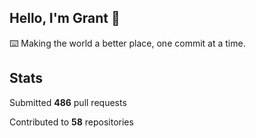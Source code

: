 ## Hello, I'm Grant 👋

⌨️  Making the world a better place, one commit at a time.


## Stats

Submitted **486** pull requests

Contributed to **58** repositories
